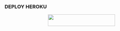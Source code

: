 ### DEPLOY HEROKU ###
<p align="center"><a href="https://heroku.com/deploy?template=https://github.com/ReyyNada/Noir"> <img src="https://img.shields.io/badge/Web%20Heroku-blueviolet?style=for-the-badge&logo=heroku" width="220" height="38.45"/></a></p>
